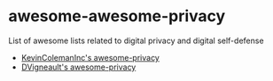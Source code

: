 # awesome-awesome-privacy
List of awesome lists related to digital privacy and digital self-defense

- [KevinColemanInc's awesome-privacy](https://github.com/KevinColemanInc/awesome-privacy)
- [DVigneault's awesome-privacy](https://github.com/DVigneault/awesome-privacy)
